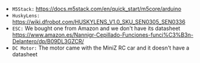 * `M5Stack:` https://docs.m5stack.com/en/quick_start/m5core/arduino
* `HuskyLens:` https://wiki.dfrobot.com/HUSKYLENS_V1.0_SKU_SEN0305_SEN0336
* `ESC:` We bought one from Amazon and we don't have its datasheet https://www.amazon.es/Nannigr-Cepillado-Funciones-funci%C3%B3n-Delantero/dp/B09DL3GZCR/
* `DC Motor:` The motor came with the MiniZ RC car and it doesn't have a datasheet
